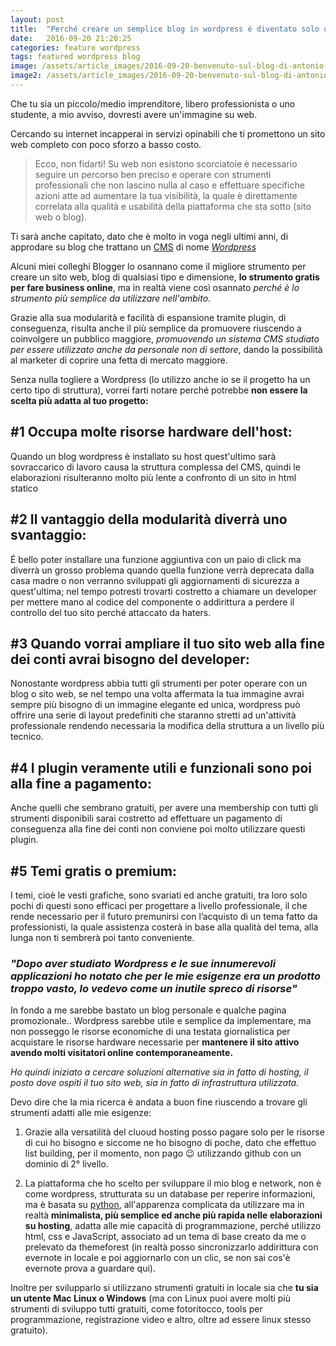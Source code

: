 ```yaml
---
layout: post
title:  "Perché creare un semplice blog in wordpress è diventato solo un peso"
date:   2016-09-20 21:20:25
categories: feature wordpress
tags: featured wordpress blog
image: /assets/article_images/2016-09-20-benvenuto-sul-blog-di-antonio-trento/brown-idea.jpg
image2: /assets/article_images/2016-09-20-benvenuto-sul-blog-di-antonio-trento/brown-idea-mobile.jpg
---
```

Che tu sia un piccolo/medio imprenditore, libero professionista o uno studente, a mio avviso, dovresti avere un'immagine su web.

Cercando su internet incapperai in servizi opinabili che ti promettono un sito web completo con poco sforzo a basso costo.

>Ecco, non fidarti! Su web non esistono scorciatoie è necessario seguire un percorso ben preciso e operare con strumenti professionali che non lascino nulla al caso e effettuare specifiche azioni atte ad aumentare la tua visibilità, la quale è direttamente correlata alla qualità e usabilità della piattaforma che sta sotto (sito web o blog).

Ti sarà anche capitato, dato che è molto in voga negli ultimi anni, di approdare su blog che trattano un [CMS](https://it.wikipedia.org/wiki/Content_management_system) di nome *[Wordpress](https://it.wordpress.org/)*

Alcuni miei colleghi Blogger lo osannano come il migliore strumento per creare un sito web, blog di qualsiasi tipo e dimensione, **lo strumento gratis per fare business online**, ma in realtà viene così osannato *perché è lo strumento più semplice da utilizzare nell'ambito*.

Grazie alla sua modularità e facilità di espansione tramite plugin, di conseguenza, risulta anche il più semplice da promuovere riuscendo a coinvolgere un pubblico maggiore, *promuovendo un sistema CMS studiato per essere utilizzato anche da personale non di settore*, dando la possibilità al marketer di coprire una fetta di mercato maggiore.

Senza nulla togliere a Wordpress (lo utilizzo anche io se il progetto ha un certo tipo di struttura), vorrei farti notare perché potrebbe **non essere la scelta più adatta al tuo progetto:**

## **#1 Occupa molte risorse hardware dell'host:**
Quando un blog wordpress è installato su host quest'ultimo sarà sovraccarico di lavoro causa la struttura complessa del CMS, quindi le elaborazioni risulteranno molto più lente a confronto di un sito in html statico

## **#2 Il vantaggio della modularità diverrà uno svantaggio:**
É bello poter installare una funzione aggiuntiva con un paio di click ma diverrà un grosso problema quando quella funzione verrà deprecata dalla casa madre o non verranno sviluppati gli aggiornamenti di sicurezza a quest'ultima; nel tempo potresti trovarti costretto a chiamare un developer per mettere mano al codice del componente o addirittura a perdere il controllo del tuo sito perché attaccato da haters.

## **#3 Quando vorrai ampliare il tuo sito web alla fine dei conti avrai bisogno del developer:**
Nonostante wordpress abbia tutti gli strumenti per poter operare con un blog o sito web, se nel tempo una volta affermata la tua immagine avrai sempre più bisogno di un immagine elegante ed unica, wordpress può offrire una serie di layout predefiniti che staranno stretti ad un'attività professionale rendendo necessaria la modifica della struttura a un livello più tecnico.

## **#4 I plugin veramente utili e funzionali sono poi alla fine a pagamento:**
Anche quelli che sembrano gratuiti, per avere una membership con tutti gli strumenti disponibili sarai costretto ad effettuare un pagamento di conseguenza alla fine dei conti non conviene poi molto utilizzare questi plugin.

## **#5 Temi gratis o premium:**
I temi, cioè le vesti grafiche, sono svariati ed anche gratuiti, tra loro solo pochi di questi sono efficaci per progettare a livello professionale, il che rende necessario per il futuro premunirsi con l’acquisto di un tema fatto da professionisti, la quale assistenza costerà in base alla qualità del tema, alla lunga non ti sembrerà poi tanto conveniente.

### *"Dopo aver studiato Wordpress e le sue innumerevoli applicazioni ho notato che per le mie esigenze era un prodotto troppo vasto, lo vedevo come un inutile spreco di risorse"*

In fondo a me sarebbe bastato un blog personale e qualche pagina promozionale.. Wordpress sarebbe utile e semplice da implementare, ma non posseggo le risorse economiche di una testata giornalistica per acquistare le risorse hardware necessarie per **mantenere il sito attivo avendo molti visitatori online contemporaneamente.**

*Ho quindi iniziato a cercare soluzioni alternative sia in fatto di hosting, il posto dove ospiti il tuo sito web, sia in fatto di infrastruttura utilizzata.*

Devo dire che la mia ricerca è andata a buon fine riuscendo a trovare gli strumenti adatti alle mie esigenze:

1. Grazie alla versatilità del cluoud hosting posso pagare solo per le risorse di cui ho bisogno e siccome ne ho bisogno di poche, dato che effettuo list building, per il momento, non pago 😉  utilizzando github con un dominio di 2° livello.

2. La piattaforma che ho scelto per sviluppare il mio blog e network, non è come wordpress, strutturata su un database per reperire informazioni, ma è basata su [python](https://it.wikipedia.org/wiki/Python), all'apparenza complicata da utilizzare ma in realtà **minimalista, più semplice ed anche più rapida nelle elaborazioni su hosting**, adatta alle mie capacità di programmazione,  perché utilizzo html, css e JavaScript, associato ad un tema di base creato da me o prelevato da themeforest (in realtà posso sincronizzarlo addirittura con evernote in locale e poi aggiornarlo con un clic, se non sai cos'è evernote prova a guardare qui).

Inoltre per svilupparlo si utilizzano strumenti gratuiti in locale sia che **tu sia un utente Mac Linux o Windows** (ma con Linux puoi avere molti più strumenti di sviluppo tutti gratuiti, come fotoritocco, tools per programmazione, registrazione video e altro, oltre ad essere linux stesso gratuito).
